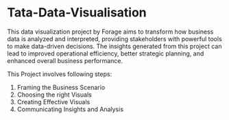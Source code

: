 # Tata-Data-Visualisation
This data visualization project by Forage aims to transform how business data is analyzed and interpreted, providing stakeholders with powerful tools to make data-driven decisions. The insights generated from this project can lead to improved operational efficiency, better strategic planning, and enhanced overall business performance.

This Project involves following steps:

1. Framing the Business Scenario
2. Choosing the right Visuals
3. Creating Effective Visuals
4. Communicating Insights and Analysis
